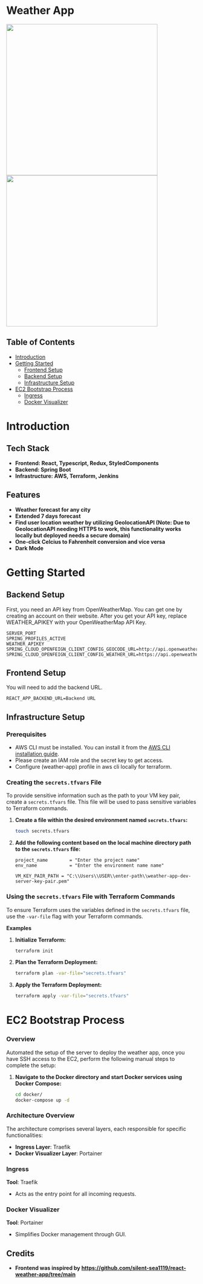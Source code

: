 # Weather App

<img src="https://user-images.githubusercontent.com/25284536/90274607-2535a000-de76-11ea-9d21-ab8c3e68b3a9.png" width="400"> <img src="https://user-images.githubusercontent.com/25284536/90274626-29fa5400-de76-11ea-97a7-c6b67ec2f66a.png" width="400">

## Table of Contents

- [Introduction](#introduction)
- [Getting Started](#getting-started)
  - [Frontend Setup](#frontend-setup)
  - [Backend Setup](#backend=setup)
  - [Infrastructure Setup](#infrastructure-setup)
- [EC2 Bootstrap Process](#ec2-bootstrap-process)
  - [Ingress](#ingress)
  - [Docker Visualizer](#docker-visualizer)

# Introduction

## Tech Stack

- **Frontend: React, Typescript, Redux, StyledComponents**
- **Backend: Spring Boot**
- **Infrastructure: AWS, Terraform, Jenkins**

## Features

- **Weather forecast for any city**
- **Extended 7 days forecast**
- **Find user location weather by utilizing GeolocationAPI (Note: Due to GeolocationAPI needing HTTPS to work, this functionality works locally but deployed needs a secure domain)**
- **One-click Celcius to Fahrenheit conversion and vice versa**
- **Dark Mode**

# Getting Started

## Backend Setup
First, you need an API key from OpenWeatherMap. You can get one by creating an account on their website. After you get your API key, replace WEATHER_APIKEY with your OpenWeatherMap API Key.

```
SERVER_PORT
SPRING_PROFILES_ACTIVE
WEATHER_APIKEY
SPRING_CLOUD_OPENFEIGN_CLIENT_CONFIG_GEOCODE_URL=http://api.openweathermap.org/geo/1.0
SPRING_CLOUD_OPENFEIGN_CLIENT_CONFIG_WEATHER_URL=https://api.openweathermap.org/data/2.5
```

## Frontend Setup
You will need to add the backend URL.

```
REACT_APP_BACKEND_URL=Backend URL
```

## Infrastructure Setup

### Prerequisites

- AWS CLI must be installed. You can install it from the [AWS CLI installation guide](https://docs.aws.amazon.com/cli/latest/userguide/getting-started-install.html).
- Please create an IAM role and the secret key to get access.
- Configure (weather-app) profile in aws cli locally for terraform.

### Creating the `secrets.tfvars` File

To provide sensitive information such as the path to your VM key pair, create a `secrets.tfvars` file. This file will be used to pass sensitive variables to Terraform commands.

1. **Create a file within the desired environment named `secrets.tfvars`:**

   ```sh
   touch secrets.tfvars
   ```

2. **Add the following content based on the local machine directory path to the `secrets.tfvars` file:**

   ```hcl
   project_name        = "Enter the project name"
   env_name            = "Enter the environment name name"

   VM_KEY_PAIR_PATH = "C:\\Users\\USER\\enter-path\\weather-app-dev-server-key-pair.pem"
   ```

### Using the `secrets.tfvars` File with Terraform Commands

To ensure Terraform uses the variables defined in the `secrets.tfvars` file, use the `-var-file` flag with your Terraform commands.

**Examples**

1. **Initialize Terraform:**

   ```sh
   terraform init
   ```

2. **Plan the Terraform Deployment:**

   ```sh
   terraform plan -var-file="secrets.tfvars"
   ```

3. **Apply the Terraform Deployment:**

   ```sh
   terraform apply -var-file="secrets.tfvars"
   ```

# EC2 Bootstrap Process

### Overview

Automated the setup of the server to deploy the weather app, once you have SSH access to the EC2, perform the following manual steps to complete the setup:

1. **Navigate to the Docker directory and start Docker services using Docker Compose:**

   ```sh
   cd docker/
   docker-compose up -d
   ```
### Architecture Overview

The architecture comprises several layers, each responsible for specific functionalities:

- **Ingress Layer**: Traefik
- **Docker Visualizer Layer**: Portainer

### Ingress

**Tool**: Traefik

- Acts as the entry point for all incoming requests.

### Docker Visualizer

**Tool**: Portainer

- Simplifies Docker management through GUI.

## Credits

- **Frontend was inspired by https://github.com/silent-sea1119/react-weather-app/tree/main**
